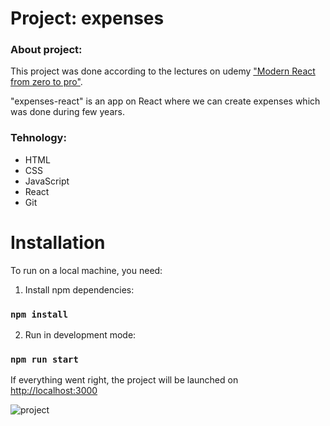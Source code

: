 # Project: expenses

### About project:

This project was done according to the lectures on udemy ["Modern React from zero to pro"](https://www.udemy.com/course/react-np/learn/lecture/30525074?start=15#overview). 

"expenses-react" is an app on React where we can create expenses which was done during few years.

### Tehnology: 

* HTML
* CSS
* JavaScript
* React
* Git

# Installation
To run on a local machine, you need:

1. Install npm dependencies:
### `npm install`
2. Run in development mode:
### `npm run start`

If everything went right, the project will be launched on [http://localhost:3000](http://localhost:3000)

![project](Project.gif)
